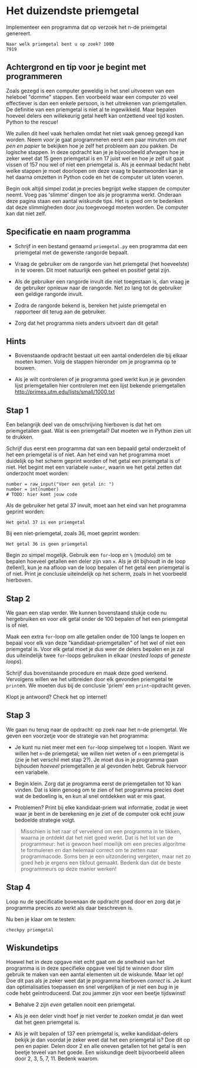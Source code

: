 # Het duizendste priemgetal #

Implementeer een programma dat op verzoek het n-de priemgetal genereert.

	Naar welk priemgetal bent u op zoek? 1000
	7919

## Achtergrond en tip voor je begint met programmeren

Zoals gezegd is een computer geweldig in het snel uitvoeren van een heleboel "domme" stappen. Een voorbeeld waar een computer zó veel effectiever is dan een enkele persoon, is het uitrekenen van priemgetallen. De definitie van een priemgetal is niet al te ingewikkeld. Maar bepalen hoeveel delers een willekeurig getal heeft kan ontzettend veel tijd kosten. Python to the rescue!

We zullen dit heel vaak herhalen omdat het niet vaak genoeg gezegd kan worden. Neem *voor* je gaat programmeren eerst een paar minuten om *met pen en papier* te bekijken hoe je zelf het probleem aan zou pakken. De logische stappen. In deze opdracht kan je je bijvoorbeeld afvragen hoe je zeker weet dat 15 geen priemgetal is en 17 juist wel en hoe je zelf uit gaat vissen of 157 nou wel of niet een priemgetal is. Als je eenmaal bedacht hebt welke stappen je moet doorlopen om deze vraag te beantwoorden kan je het daarna omzetten in Python code en het de computer uit laten voeren. 

Begin ook altijd simpel zodat je precies begrijpt welke stappen de computer neemt. Voeg pas 'slimme' dingen toe als je programma werkt. Onderaan deze pagina staan een aantal wiskunde tips. Het is goed om te bedenken dat deze slimmigheden door *jou* toegevoegd moeten worden. De computer kan dat niet zelf.


## Specificatie en naam programma

- Schrijf in een bestand genaamd `priemgetal.py` een programma dat een priemgetal met de gewenste rangorde bepaalt.

- Vraag de gebruiker om de rangorde van het priemgetal (het hoeveelste) in te voeren. Dit moet natuurlijk een geheel en positief getal zijn.

- Als de gebruiker een rangorde invult die niet toegestaan is, dan vraag je de gebruiker opnieuw naar de rangorde. Net zo lang tot de gebruiker een geldige rangorde invult.

- Zodra de rangorde bekend is, bereken het juiste priemgetal en rapporteer dit terug aan de gebruiker.

- Zorg dat het programma niets anders uitvoert dan dit getal!

## Hints

- Bovenstaande opdracht bestaat uit een aantal onderdelen die bij elkaar moeten komen. Volg de stappen hieronder om je programma op te bouwen.

- Als je wilt controleren of je programma goed werkt kun je je gevonden lijst priemgetallen hier controleren met een lijst bekende priemgetallen <http://primes.utm.edu/lists/small/1000.txt>

## Stap 1

Een belangrijk deel van de omschrijving hierboven is dat het om priemgetallen gaat. Wat is een priemgetal? Dat moeten we in Python zien uit te drukken.

Schrijf dus eerst een programma dat van een bepaald getal onderzoekt of het een priemgetal is of niet. Aan het eind van het programma moet duidelijk op het scherm geprint worden of het getal een priemgetal is of niet. Het begint met een variabele `number`, waarin we het getal zetten dat onderzocht moet worden:

    number = raw_input("Voer een getal in: ")
    number = int(number)
    # TODO: hier komt jouw code

Als de gebruiker het getal 37 invult, moet aan het eind van het programma geprint worden:

    Het getal 37 is een priemgetal

Bij een niet-priemgetal, zoals 36, moet geprint worden:

	Het getal 36 is geen priemgetal

Begin zo simpel mogelijk. Gebruik een `for`-loop en `%` (modulo) om te bepalen hoeveel getallen een deler zijn van `x`. Als je dit bijhoudt in de loop (tellen!), kun je na afloop van de loop bepalen of het getal een priemgetal is of niet. Print je conclusie uiteindelijk op het scherm, zoals in het voorbeeld hierboven.

## Stap 2

We gaan een stap verder. We kunnen bovenstaand stukje code nu hergebruiken en voor *elk* getal onder de 100 bepalen of het een priemgetal is of niet.

Maak een extra `for`-loop om alle getallen onder de 100 langs te loopen en bepaal voor elk van deze "kandidaat-priemgetallen" of het wel of niet een priemgetal is. Voor elk getal moet je dus weer de delers bepalen en je zal dus uiteindelijk twee `for`-loops gebruiken in elkaar (*nested loops* of *geneste loops*).

Schrijf dus bovenstaande procedure en maak deze goed werkend. Vervolgens willen we het uitbreiden door elk gevonden priemgetal te `print`en. We moeten dus bij de conclusie 'priem' een `print`-opdracht geven.

Klopt je antwoord? Check het op internet!

## Stap 3

We gaan nu terug naar de opdracht: op zoek naar het n-de priemgetal. We geven een voorzetje voor de strategie van het programma:

- Je kunt nu niet meer met een `for`-loop simpelweg tot `n` loopen. Want we willen het `n`-de priemgetal; we willen niet weten of `n` een priemgetal is (zie je het verschil met stap 2?). Je moet dus in je programma gaan bijhouden *hoeveel* priemgetallen je al gevonden hebt. Gebruik hiervoor een variabele.

- Begin klein. Zorg dat je programma eerst de priemgetallen tot 10 kan vinden. Dat is klein genoeg om te zien of het programma precies doet wat de bedoeling is, en kun al snel ontdekken wat er mis gaat.

- Problemen? Print bij elke kandidaat-priem wat informatie, zodat je weet waar je bent in de berekening en je ziet of de computer ook echt jouw bedoelde strategie volgt.

> Misschien is het raar of vervelend om een programma in te tikken, waarna je ontdekt dat het niet goed werkt. Dat is het lot van de programmeur: het is gewoon heel moeilijk om een precies algoritme te formuleren en dan helemaal correct om te zetten naar programmacode. Soms ben je een uitzondering vergeten, maar net zo goed heb je ergens een tikfout gemaakt. Bedenk dan dat de beste programmeurs op deze manier werken!

## Stap 4

Loop nu de specificatie bovenaan de opdracht goed door en zorg dat je programma precies zo werkt als daar beschreven is.

Nu ben je klaar om te testen:

	checkpy priemgetal

## Wiskundetips

Hoewel het in deze opgave niet echt gaat om de snelheid van het programma is in deze specifieke opgave veel tijd te winnen door slim gebruik te maken van een aantal elementen uit de wiskunde. Maar let op! Doe dit pas als je zeker weet dat je programma hierboven *correct* is. Je kunt dan optimalisaties toepassen en snel vergelijken of je niet een *bug* in je code hebt geïntroduceerd. Dat zou jammer zijn voor een beetje tijdswinst!

- Behalve 2 zijn *even* getallen nooit een priemgetal.

- Als je een deler vindt hoef je niet verder te zoeken omdat je dan weet dat het geen priemgetal is.

- Als je wilt bepalen of 137 een priemgetal is, welke kandidaat-delers bekijk je dan voordat je zeker weet dat het een priemgetal is? Doe dit op pen en papier. Delen door 2 en alle oneven getallen tot het getal is een beetje teveel van het goede. Een wiskundige deelt bijvoorbeeld alleen door 2, 3, 5, 7, 11. Bedenk waarom.
